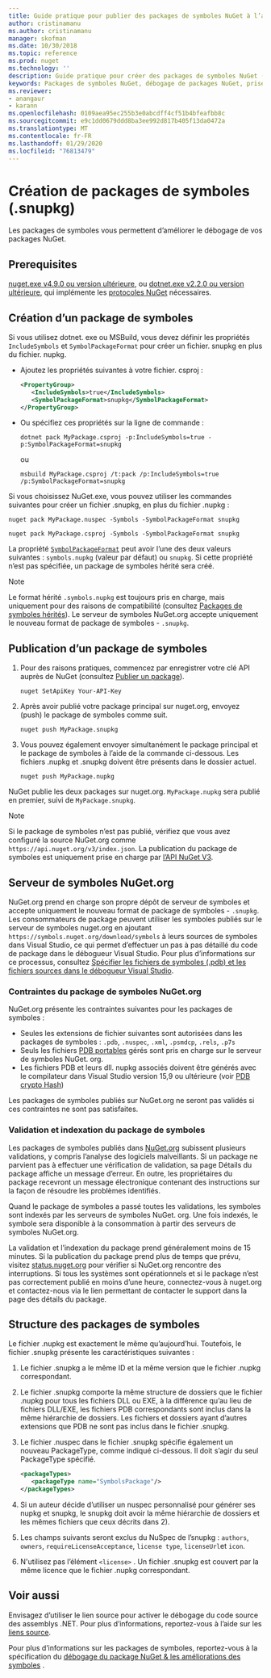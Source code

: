 ```yaml
---
title: Guide pratique pour publier des packages de symboles NuGet à l’aide du nouveau format de package de symboles « .snupkg »| Microsoft Docs
author: cristinamanu
ms.author: cristinamanu
manager: skofman
ms.date: 10/30/2018
ms.topic: reference
ms.prod: nuget
ms.technology: ''
description: Guide pratique pour créer des packages de symboles NuGet (snupkg).
keywords: Packages de symboles NuGet, débogage de packages NuGet, prise en charge du débogage NuGet, symboles de packages, conventions des packages de symboles
ms.reviewer:
- anangaur
- karann
ms.openlocfilehash: 0109aea95ec255b3e0abcdff4cf51b4bfeafbb8c
ms.sourcegitcommit: e9c1dd0679ddd8ba3ee992d817b405f13da0472a
ms.translationtype: MT
ms.contentlocale: fr-FR
ms.lasthandoff: 01/29/2020
ms.locfileid: "76813479"
---
```

# <a name="creating-symbol-packages-snupkg"></a>Création de packages de symboles (.snupkg)

Les packages de symboles vous permettent d’améliorer le débogage de vos packages NuGet.

## <a name="prerequisites"></a>Prerequisites

[nuget.exe v4.9.0 ou version ultérieure](https://www.nuget.org/downloads), ou [dotnet.exe v2.2.0 ou version ultérieure](https://www.microsoft.com/net/download/dotnet-core/2.2), qui implémente les [protocoles NuGet](../api/nuget-protocols.md) nécessaires.

## <a name="creating-a-symbol-package"></a>Création d’un package de symboles

Si vous utilisez dotnet. exe ou MSBuild, vous devez définir les propriétés `IncludeSymbols` et `SymbolPackageFormat` pour créer un fichier. snupkg en plus du fichier. nupkg.

* Ajoutez les propriétés suivantes à votre fichier. csproj :

   ```xml
   <PropertyGroup>
      <IncludeSymbols>true</IncludeSymbols>
      <SymbolPackageFormat>snupkg</SymbolPackageFormat>
   </PropertyGroup>
   ```

* Ou spécifiez ces propriétés sur la ligne de commande :

     ```dotnetcli
     dotnet pack MyPackage.csproj -p:IncludeSymbols=true -p:SymbolPackageFormat=snupkg
     ```

  ou

  ```cli
  msbuild MyPackage.csproj /t:pack /p:IncludeSymbols=true /p:SymbolPackageFormat=snupkg
  ```

Si vous choisissez NuGet.exe, vous pouvez utiliser les commandes suivantes pour créer un fichier .snupkg, en plus du fichier .nupkg :

```cli
nuget pack MyPackage.nuspec -Symbols -SymbolPackageFormat snupkg

nuget pack MyPackage.csproj -Symbols -SymbolPackageFormat snupkg
```

La propriété [`SymbolPackageFormat`](/dotnet/core/tools/csproj#symbolpackageformat) peut avoir l’une des deux valeurs suivantes : `symbols.nupkg` (valeur par défaut) ou `snupkg`. Si cette propriété n’est pas spécifiée, un package de symboles hérité sera créé.

> [!Note]
> Le format hérité `.symbols.nupkg` est toujours pris en charge, mais uniquement pour des raisons de compatibilité (consultez [Packages de symboles hérités](Symbol-Packages.md)). Le serveur de symboles NuGet.org accepte uniquement le nouveau format de package de symboles - `.snupkg`.

## <a name="publishing-a-symbol-package"></a>Publication d’un package de symboles

1. Pour des raisons pratiques, commencez par enregistrer votre clé API auprès de NuGet (consultez [Publier un package](../nuget-org/publish-a-package.md)).

    ```cli
    nuget SetApiKey Your-API-Key
    ```

1. Après avoir publié votre package principal sur nuget.org, envoyez (push) le package de symboles comme suit.

    ```cli
    nuget push MyPackage.snupkg
    ```

1. Vous pouvez également envoyer simultanément le package principal et le package de symboles à l’aide de la commande ci-dessous. Les fichiers .nupkg et .snupkg doivent être présents dans le dossier actuel.

    ```cli
    nuget push MyPackage.nupkg
    ```

NuGet publie les deux packages sur nuget.org. `MyPackage.nupkg` sera publié en premier, suivi de `MyPackage.snupkg`.

> [!Note]
> Si le package de symboles n’est pas publié, vérifiez que vous avez configuré la source NuGet.org comme `https://api.nuget.org/v3/index.json`. La publication du package de symboles est uniquement prise en charge par [l’API NuGet V3](../api/overview.md#versioning).

## <a name="nugetorg-symbol-server"></a>Serveur de symboles NuGet.org

NuGet.org prend en charge son propre dépôt de serveur de symboles et accepte uniquement le nouveau format de package de symboles - `.snupkg`. Les consommateurs de package peuvent utiliser les symboles publiés sur le serveur de symboles nuget.org en ajoutant `https://symbols.nuget.org/download/symbols` à leurs sources de symboles dans Visual Studio, ce qui permet d’effectuer un pas à pas détaillé du code de package dans le débogueur Visual Studio. Pour plus d’informations sur ce processus, consultez [Spécifier les fichiers de symboles (.pdb) et les fichiers sources dans le débogueur Visual Studio](/visualstudio/debugger/specify-symbol-dot-pdb-and-source-files-in-the-visual-studio-debugger).

### <a name="nugetorg-symbol-package-constraints"></a>Contraintes du package de symboles NuGet.org

NuGet.org présente les contraintes suivantes pour les packages de symboles :

- Seules les extensions de fichier suivantes sont autorisées dans les packages de symboles : `.pdb`, `.nuspec`, `.xml`, `.psmdcp`, `.rels`, `.p7s`
- Seuls les fichiers [PDB portables](https://github.com/dotnet/corefx/blob/master/src/System.Reflection.Metadata/specs/PortablePdb-Metadata.md) gérés sont pris en charge sur le serveur de symboles NuGet. org.
- Les fichiers PDB et leurs dll. nupkg associés doivent être générés avec le compilateur dans Visual Studio version 15,9 ou ultérieure (voir [PDB crypto Hash](https://github.com/dotnet/roslyn/issues/24429))

Les packages de symboles publiés sur NuGet.org ne seront pas validés si ces contraintes ne sont pas satisfaites. 

### <a name="symbol-package-validation-and-indexing"></a>Validation et indexation du package de symboles

Les packages de symboles publiés dans [NuGet.org](https://www.nuget.org/) subissent plusieurs validations, y compris l’analyse des logiciels malveillants. Si un package ne parvient pas à effectuer une vérification de validation, sa page Détails du package affiche un message d’erreur. En outre, les propriétaires du package recevront un message électronique contenant des instructions sur la façon de résoudre les problèmes identifiés.

Quand le package de symboles a passé toutes les validations, les symboles sont indexés par les serveurs de symboles NuGet. org. Une fois indexés, le symbole sera disponible à la consommation à partir des serveurs de symboles NuGet.org.

La validation et l’indexation du package prend généralement moins de 15 minutes. Si la publication du package prend plus de temps que prévu, visitez [status.nuget.org](https://status.nuget.org/) pour vérifier si NuGet.org rencontre des interruptions. Si tous les systèmes sont opérationnels et si le package n’est pas correctement publié en moins d’une heure, connectez-vous à nuget.org et contactez-nous via le lien permettant de contacter le support dans la page des détails du package.

## <a name="symbol-package-structure"></a>Structure des packages de symboles

Le fichier .nupkg est exactement le même qu’aujourd’hui. Toutefois, le fichier .snupkg présente les caractéristiques suivantes :

1) Le fichier .snupkg a le même ID et la même version que le fichier .nupkg correspondant.
2) Le fichier .snupkg comporte la même structure de dossiers que le fichier .nupkg pour tous les fichiers DLL ou EXE, à la différence qu’au lieu de fichiers DLL/EXE, les fichiers PDB correspondants sont inclus dans la même hiérarchie de dossiers. Les fichiers et dossiers ayant d’autres extensions que PDB ne sont pas inclus dans le fichier .snupkg.
3) Le fichier .nuspec dans le fichier .snupkg spécifie également un nouveau PackageType, comme indiqué ci-dessous. Il doit s’agir du seul PackageType spécifié.

   ```xml
   <packageTypes>
      <packageType name="SymbolsPackage"/>
   </packageTypes>
   ```

4) Si un auteur décide d’utiliser un nuspec personnalisé pour générer ses nupkg et snupkg, le snupkg doit avoir la même hiérarchie de dossiers et les mêmes fichiers que ceux décrits dans 2).
5) Les champs suivants seront exclus du NuSpec de l’snupkg : ```authors```, ```owners```, ```requireLicenseAcceptance```, ```license type```, ```licenseUrl```et ```icon```.
6) N'utilisez pas l’élément ```<license>``` . Un fichier .snupkg est couvert par la même licence que le fichier .nupkg correspondant.

## <a name="see-also"></a>Voir aussi

Envisagez d’utiliser le lien source pour activer le débogage du code source des assemblys .NET. Pour plus d’informations, reportez-vous à l’aide sur les [liens source](/dotnet/standard/library-guidance/sourcelink).

Pour plus d’informations sur les packages de symboles, reportez-vous à la spécification du [débogage du package NuGet & les améliorations des symboles](https://github.com/NuGet/Home/wiki/NuGet-Package-Debugging-&-Symbols-Improvements) .
